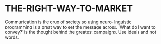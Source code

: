 # THE-RIGHT-WAY-TO-MARKET
Communication is the crux of society so using neuro-linguistic programming is a great way to get the message across. 'What do I want to convey?' is the thought behind the greatest campaigns. Use ideals and not words. 
